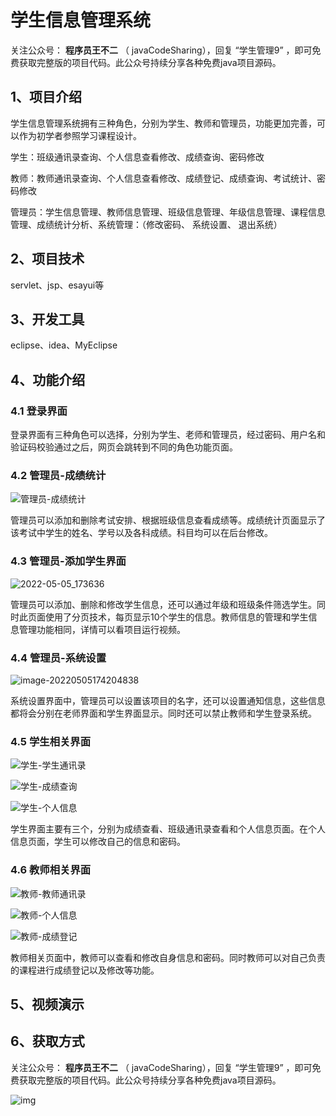 # 学生信息管理系统

关注公众号： **程序员王不二** （ javaCodeSharing），回复 “学生管理9” ，即可免费获取完整版的项目代码。此公众号持续分享各种免费java项目源码。

## 1、项目介绍

学生信息管理系统拥有三种角色，分别为学生、教师和管理员，功能更加完善，可以作为初学者参照学习课程设计。

学生：班级通讯录查询、个人信息查看修改、成绩查询、密码修改

教师：教师通讯录查询、个人信息查看修改、成绩登记、成绩查询、考试统计、密码修改

管理员：学生信息管理、教师信息管理、班级信息管理、年级信息管理、课程信息管理、成绩统计分析、系统管理：（修改密码、 系统设置、 退出系统）

## 2、项目技术

servlet、jsp、esayui等

## 3、开发工具

eclipse、idea、MyEclipse

## 4、功能介绍

### 4.1 登录界面

登录界面有三种角色可以选择，分别为学生、老师和管理员，经过密码、用户名和验证码校验通过之后，网页会跳转到不同的角色功能页面。

### 4.2 管理员-成绩统计

![管理员-成绩统计](E:/0/studentManageSystem/%E9%A1%B9%E7%9B%AE%E6%88%AA%E5%9B%BE/%E7%AE%A1%E7%90%86%E5%91%98-%E6%88%90%E7%BB%A9%E7%BB%9F%E8%AE%A1.jpg)

管理员可以添加和删除考试安排、根据班级信息查看成绩等。成绩统计页面显示了 该考试中学生的姓名、学号以及各科成绩。科目均可以在后台修改。

### 4.3 管理员-添加学生界面

![2022-05-05_173636](E:/0/studentManageSystem/%E9%A1%B9%E7%9B%AE%E6%88%AA%E5%9B%BE/2022-05-05_173636.png)

管理员可以添加、删除和修改学生信息，还可以通过年级和班级条件筛选学生。同时此页面使用了分页技术，每页显示10个学生的信息。教师信息的管理和学生信息管理功能相同，详情可以看项目运行视频。

### 4.4 管理员-系统设置

![image-20220505174204838](C:/Users/X/AppData/Roaming/Typora/typora-user-images/image-20220505174204838.png)

系统设置界面中，管理员可以设置该项目的名字，还可以设置通知信息，这些信息都将会分别在老师界面和学生界面显示。同时还可以禁止教师和学生登录系统。

### 4.5 学生相关界面

![学生-学生通讯录](E:/0/studentManageSystem/%E9%A1%B9%E7%9B%AE%E6%88%AA%E5%9B%BE/%E5%AD%A6%E7%94%9F-%E5%AD%A6%E7%94%9F%E9%80%9A%E8%AE%AF%E5%BD%95.jpg)

![学生-成绩查询](E:/0/studentManageSystem/%E9%A1%B9%E7%9B%AE%E6%88%AA%E5%9B%BE/%E5%AD%A6%E7%94%9F-%E6%88%90%E7%BB%A9%E6%9F%A5%E8%AF%A2.jpg)

![学生-个人信息](E:/0/studentManageSystem/%E9%A1%B9%E7%9B%AE%E6%88%AA%E5%9B%BE/%E5%AD%A6%E7%94%9F-%E4%B8%AA%E4%BA%BA%E4%BF%A1%E6%81%AF.jpg)

学生界面主要有三个，分别为成绩查看、班级通讯录查看和个人信息页面。在个人信息页面，学生可以修改自己的信息和密码。

### 4.6 教师相关界面

![教师-教师通讯录](E:/0/studentManageSystem/%E9%A1%B9%E7%9B%AE%E6%88%AA%E5%9B%BE/%E6%95%99%E5%B8%88-%E6%95%99%E5%B8%88%E9%80%9A%E8%AE%AF%E5%BD%95.jpg)

![教师-个人信息](E:/0/studentManageSystem/%E9%A1%B9%E7%9B%AE%E6%88%AA%E5%9B%BE/%E6%95%99%E5%B8%88-%E4%B8%AA%E4%BA%BA%E4%BF%A1%E6%81%AF.jpg)

![教师-成绩登记](E:/0/studentManageSystem/%E9%A1%B9%E7%9B%AE%E6%88%AA%E5%9B%BE/%E6%95%99%E5%B8%88-%E6%88%90%E7%BB%A9%E7%99%BB%E8%AE%B0.jpg)

教师相关页面中，教师可以查看和修改自身信息和密码。同时教师可以对自己负责的课程进行成绩登记以及修改等功能。

## 5、视频演示



## 6、获取方式

关注公众号： **程序员王不二** （ javaCodeSharing），回复 “学生管理9” ，即可免费获取完整版的项目代码。此公众号持续分享各种免费java项目源码。

![img](https://img-blog.csdnimg.cn/7b5e4835dd0248459447658ca28d2ff0.png#pic_center)